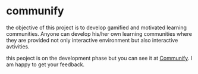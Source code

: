 # communify

the objective of this project is to develop gamified and motivated learning communities. Anyone can develop his/her own learning communities where they are provided not only interactive environment but also interactive avtivities.

this peoject is on the development phase but you can see it at [Communify](http://communify.000webhostapp.com). I am happy to get your feedback.
